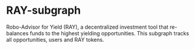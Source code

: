 # RAY-subgraph
Robo-Advisor for Yield (RAY), a decentralized investment tool that re-balances funds to the highest yielding opportunities.
This subgraph tracks all opportunities, users and RAY tokens.
